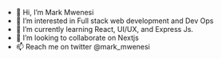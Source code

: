 - 👋 Hi, I’m Mark Mwenesi
- 👀 I’m interested in Full stack web development and Dev Ops
- 🌱 I’m currently learning React, UI/UX, and Express Js.
- 💞️ I’m looking to collaborate on Nextjs
- 📫 Reach me on twitter @mark_mwenesi

<!---
markzaky/markzaky is a ✨ special ✨ repository because its `README.md` (this file) appears on your GitHub profile.
You can click the Preview link to take a look at your changes.
--->
